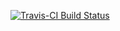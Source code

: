 [![Travis-CI Build Status](https://travis-ci.org/testing69/dummyProject.svg?branch=master)](https://travis-ci.org/testing69/dummyProject)
